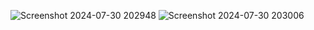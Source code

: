 ![Screenshot 2024-07-30 202948](https://github.com/user-attachments/assets/da570bc2-19c4-4a93-a506-1e20f402e343)
![Screenshot 2024-07-30 203006](https://github.com/user-attachments/assets/b9334407-1649-4e2a-8e06-c222ed33c227)
